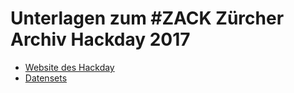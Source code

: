 # Unterlagen zum #ZACK Zürcher Archiv Hackday 2017

* [Website des Hackday](https://vsa-aas.ch/archivtag-2017/hackday-zuerich/)
* [Datensets](https://make.opendata.ch/wiki/glam:2017-06#data_sets)
